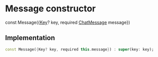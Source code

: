


# Message constructor






const
Message(\{[Key](https://api.flutter.dev/flutter/foundation/Key-class.html)? key, required [ChatMessage](../../models_chats_chat_message/ChatMessage-class.md) message})





## Implementation

```dart
const Message({Key? key, required this.message}) : super(key: key);
```







